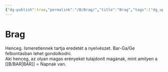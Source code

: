 ```yaml
---
{"dg-publish":true,"permalink":"/B/Brag/","title":"Brag","tags":["dg_uploaded"],"created":"2023-11-21T10:13","updated":"2023-11-21T10:13"}
---
```



# Brag

Henceg. Ismeretlennek tartja eredetét a nyelvészet. Bar-Ga/Ge felbontásban lehet gondolkodni.  
Aki henceg, az olyan magas erényeket tulajdonít magának, mint amilyen a [[B/BAR\|BAR]] = Napnak van.  